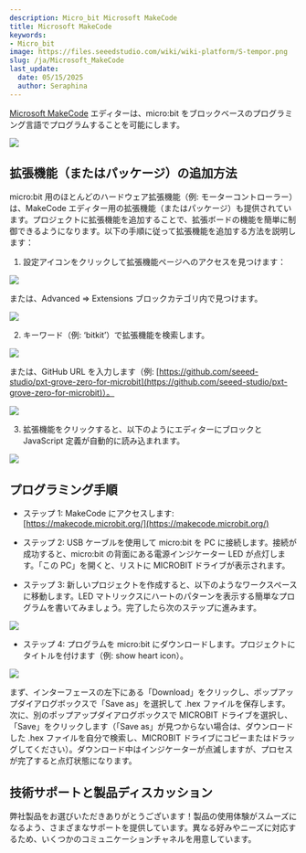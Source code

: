 ```yaml
---
description: Micro_bit Microsoft MakeCode
title: Microsoft MakeCode
keywords:
- Micro_bit
image: https://files.seeedstudio.com/wiki/wiki-platform/S-tempor.png
slug: /ja/Microsoft_MakeCode
last_update:
  date: 05/15/2025
  author: Seraphina
---
```



[Microsoft MakeCode](https://makecode.microbit.org/) エディターは、micro:bit をブロックベースのプログラミング言語でプログラムすることを可能にします。

<!-- ![](https://cdn.nlark.com/yuque/0/2020/png/2701823/1607655918056-6a0b823f-6422-4d5a-875a-269bd63f20a0.png#align=left&display=inline&height=829&originHeight=829&originWidth=1255&size=0&status=done&style=none&width=1255) -->
![](https://files.seeedstudio.com/wiki/microbit/image2/1.png)

## 拡張機能（またはパッケージ）の追加方法

micro:bit 用のほとんどのハードウェア拡張機能（例: モーターコントローラー）は、MakeCode エディター用の拡張機能（またはパッケージ）も提供されています。プロジェクトに拡張機能を追加することで、拡張ボードの機能を簡単に制御できるようになります。以下の手順に従って拡張機能を追加する方法を説明します：

1. 設定アイコンをクリックして拡張機能ページへのアクセスを見つけます：

<!-- ![](https://cdn.nlark.com/yuque/0/2020/png/2701823/1607655918045-91e397f1-e091-48d8-b7bd-ca956ccd04da.png#align=left&display=inline&height=397&originHeight=397&originWidth=397&size=0&status=done&style=none&width=397) -->
![](https://files.seeedstudio.com/wiki/microbit/image2/2.png)

または、Advanced => Extensions ブロックカテゴリ内で見つけます。

<!-- ![](https://cdn.nlark.com/yuque/0/2020/png/2701823/1607655918102-c76ae196-9eac-4da4-a424-34e6e1e2843d.png#align=left&display=inline&height=397&originHeight=397&originWidth=397&size=0&status=done&style=none&width=397) -->
![](https://files.seeedstudio.com/wiki/microbit/image2/3.png)

2. キーワード（例: ‘bitkit’）で拡張機能を検索します。
<!-- ![](https://cdn.nlark.com/yuque/0/2020/png/2701823/1607655918091-b1dfb28b-34ca-4b13-9b3c-d8016ee16c6f.png#align=left&display=inline&height=423&originHeight=423&originWidth=755&size=0&status=done&style=none&width=755) -->
![](https://files.seeedstudio.com/wiki/microbit/image2/4.png)

または、GitHub URL を入力します（例: [https://github.com/seeed-studio/pxt-grove-zero-for-microbit](https://github.com/seeed-studio/pxt-grove-zero-for-microbit)）。

<!-- ![](https://cdn.nlark.com/yuque/0/2020/png/2701823/1607655918098-85a5078a-5400-4400-9844-13fe1c92226d.png#align=left&display=inline&height=439&originHeight=439&originWidth=765&size=0&status=done&style=none&width=765) -->
![](https://files.seeedstudio.com/wiki/microbit/image2/5.png)

3. 拡張機能をクリックすると、以下のようにエディターにブロックと JavaScript 定義が自動的に読み込まれます。
<!-- ![](https://cdn.nlark.com/yuque/0/2020/png/2701823/1607655918092-687cc94e-c992-4cda-81fc-46efd75f0b6c.png#align=left&display=inline&height=825&originHeight=825&originWidth=1257&size=0&status=done&style=none&width=1257) -->
![](https://files.seeedstudio.com/wiki/microbit/image2/6.png)

## プログラミング手順

- ステップ 1: MakeCode にアクセスします: [https://makecode.microbit.org/](https://makecode.microbit.org/)

- ステップ 2: USB ケーブルを使用して micro:bit を PC に接続します。接続が成功すると、micro:bit の背面にある電源インジケーター LED が点灯します。「この PC」を開くと、リストに MICROBIT ドライブが表示されます。

- ステップ 3: 新しいプロジェクトを作成すると、以下のようなワークスペースに移動します。LED マトリックスにハートのパターンを表示する簡単なプログラムを書いてみましょう。完了したら次のステップに進みます。
<!-- ![](https://cdn.nlark.com/yuque/0/2020/png/2701823/1607655918301-9ce6d080-3fa8-4196-9018-53a08ae4f046.png#align=left&display=inline&height=150&originHeight=150&originWidth=206&size=0&status=done&style=none&width=206) -->
![](https://files.seeedstudio.com/wiki/microbit/image2/7.png)

- ステップ 4: プログラムを micro:bit にダウンロードします。プロジェクトにタイトルを付けます（例: show heart icon）。

<!-- ![](https://cdn.nlark.com/yuque/0/2020/png/2701823/1607655918254-c10baa7a-f1b7-46a7-baf9-63b5865897e8.png#align=left&display=inline&height=73&originHeight=73&originWidth=698&size=0&status=done&style=none&width=698) -->
![](https://files.seeedstudio.com/wiki/microbit/image2/8.png)

まず、インターフェースの左下にある「Download」をクリックし、ポップアップダイアログボックスで「Save as」を選択して .hex ファイルを保存します。次に、別のポップアップダイアログボックスで MICROBIT ドライブを選択し、「Save」をクリックします（「Save as」が見つからない場合は、ダウンロードした .hex ファイルを自分で検索し、MICROBIT ドライブにコピーまたはドラッグしてください）。ダウンロード中はインジケーターが点滅しますが、プロセスが完了すると点灯状態になります。

## 技術サポートと製品ディスカッション

弊社製品をお選びいただきありがとうございます！製品の使用体験がスムーズになるよう、さまざまなサポートを提供しています。異なる好みやニーズに対応するため、いくつかのコミュニケーションチャネルを用意しています。

<div class="button_tech_support_container">
<a href="https://forum.seeedstudio.com/" class="button_forum"></a> 
<a href="https://www.seeedstudio.com/contacts" class="button_email"></a>
</div>

<div class="button_tech_support_container">
<a href="https://discord.gg/eWkprNDMU7" class="button_discord"></a> 
<a href="https://github.com/Seeed-Studio/wiki-documents/discussions/69" class="button_discussion"></a>
</div>